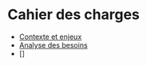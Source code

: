 # Cahier des charges

- [Contexte et enjeux](./contexte-enjeux.md)
- [Analyse des besoins](./analyse-des-besoins.md)
- []
